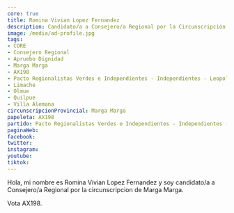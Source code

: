 ```yaml
---
core: true
title: Romina Vivian Lopez Fernandez
description: Candidato/a a Consejero/a Regional por la Circunscripción de Marga Marga
image: /media/ad-profile.jpg
tags:
- CORE
- Consejero Regional
- Apruebo Dignidad
- Marga Marga
- AX198
- Pacto Regionalistas Verdes e Independientes - Independientes - Leopoldo Cubillos Aravena
- Limache
- Olmue
- Quilpue
- Villa Alemana
circunscripcionProvincial: Marga Marga
papeleta: AX198
partido: Pacto Regionalistas Verdes e Independientes - Independientes - Leopoldo Cubillos Aravena
paginaWeb:
facebook:
twitter:
instagram:
youtube:
tiktok:
---
```

Hola, mi nombre es Romina Vivian Lopez Fernandez y soy candidato/a a Consejero/a Regional por la circunscripcion de Marga Marga.

Vota AX198.